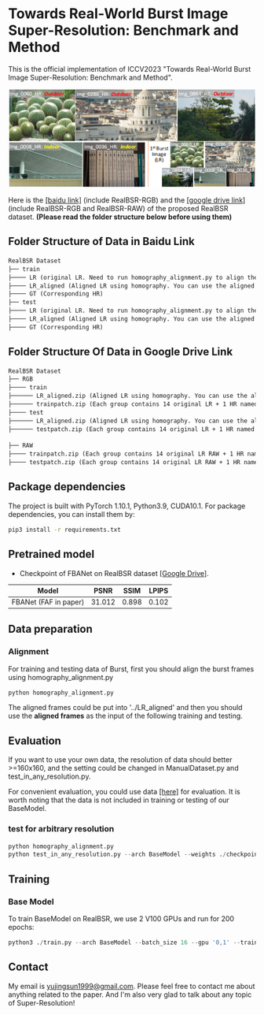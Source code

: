 # Towards Real-World Burst Image Super-Resolution: Benchmark and Method 
This is the official implementation of ICCV2023 "Towards Real-World Burst Image Super-Resolution: Benchmark and Method".

![Details](figs/realbsr_eg.png)

Here is the [[baidu link]](https://pan.baidu.com/s/1xVsCXPDK8bLTHZJNr_ygWQ?pwd=1m2e) (include RealBSR-RGB) and the [[google drive link]](https://drive.google.com/drive/folders/1d4FOmRs0cKxWLPCsH-x7apVfsRJMKSJ4?usp=sharing) (include RealBSR-RGB and RealBSR-RAW) of the proposed RealBSR dataset. **(Please read the folder structure below before using them)**

## Folder Structure of Data in Baidu Link

```txt
RealBSR Dataset
├── train
├──── LR (original LR. Need to run homography_alignment.py to align them.)
├──── LR_aligned (Aligned LR using homography. You can use the aligned data directly as inputs of network)
├──── GT (Corresponding HR)
├── test
├──── LR (original LR. Need to run homography_alignment.py to align them.)
├──── LR_aligned (Aligned LR using homography. You can use the aligned data directly as inputs of network)
├──── GT (Corresponding HR)
```

## Folder Structure Of Data in Google Drive Link
```txt
RealBSR Dataset
├── RGB
├──── train
├────── LR_aligned.zip (Aligned LR using homography. You can use the aligned data directly as inputs)
├────── trainpatch.zip (Each group contains 14 original LR + 1 HR named xxxrewarp.png. If you want to use the LR data here, you need to run homography_alignment.py before regarding them as inputs of our network)
├──── test
├────── LR_aligned.zip (Aligned LR using homography. You can use the aligned data directly as inputs)
├────── testpatch.zip (Each group contains 14 original LR + 1 HR named xxxrewarp.png. If you want to use the LR data here, you need to run homography_alignment.py before regarding them as inputs of our network)

├── RAW
├──── trainpatch.zip (Each group contains 14 original LR RAW + 1 HR named xxx_rgb.png + 1 pkl named xxx.pkl. The raw LR need to be aligned first by simply changing the homography_alignment for 4 channels. )
├──── testpatch.zip (Each group contains 14 original LR RAW + 1 HR named xxx_rgb.png + 1 pkl named xxx.pkl. The raw LR need to be aligned first by simply changing the homography_alignment for 4 channels. )

```

## Package dependencies
The project is built with PyTorch 1.10.1, Python3.9, CUDA10.1. For package dependencies, you can install them by:
```bash
pip3 install -r requirements.txt
```

## Pretrained model

- Checkpoint of FBANet on RealBSR dataset [[Google Drive]](https://drive.google.com/file/d/1Gc-xp_MAi6_rLTfEAT9N50ERgbfz3b4A/view?usp=drive_link).

|               Model                |  PSNR  | SSIM  | LPIPS |
|:----------------------------------:|:------:|:-----:|:-----:|
|       FBANet (FAF in paper)        | 31.012 | 0.898 | 0.102 |

## Data preparation 
### Alignment
For training and testing data of Burst, first you should align the burst frames using homography_alignment.py
```python
python homography_alignment.py
```
The aligned frames could be put into '../LR_aligned' and then you should use the **aligned frames** as the input of the following training and testing.


## Evaluation
If you want to use your own data, the resolution of data should better >=160x160, and the setting could be changed in ManualDataset.py and test_in_any_resolution.py.

For convenient evaluation, you could use data [[here]](https://drive.google.com/file/d/1I9WZCB8MGEc4MJe_WJXhx50AakbK15aL/view?usp=sharing) for evaluation.
It is worth noting that the data is not included in training or testing of our BaseModel.

### test for arbitrary resolution

```python
python homography_alignment.py
python test_in_any_resolution.py --arch BaseModel --weights ./checkpoints/FAF/model_best.pth --save_images
```


## Training
### Base Model
To train BaseModel on RealBSR, we use 2 V100 GPUs and run for 200 epochs:

```python
python3 ./train.py --arch BaseModel --batch_size 16 --gpu '0,1' --train_ps 160 --env 64_0523_MotionMFSR_FAF --embed_dim 64 --warmup
```

## Contact
My email is yujingsun1999@gmail.com. Please feel free to contact me about anything related to the paper. And I'm also very glad to talk about any topic of Super-Resolution!


